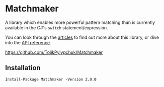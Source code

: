 # Matchmaker

A library which enables more powerful pattern matching
than is currently available in the C#'s `switch` statement/expression.

You can look through the
[articles](https://tolikpylypchuk.github.io/Matchmaker/v2.0.0/articles/intro.html)
to find out more about this library, or dive into the
[API reference](https://tolikpylypchuk.github.io/Matchmaker/v2.0.0/api/index.html).

https://github.com/TolikPylypchuk/Matchmaker

## Installation

```
Install-Package Matchmaker -Version 2.0.0
```
